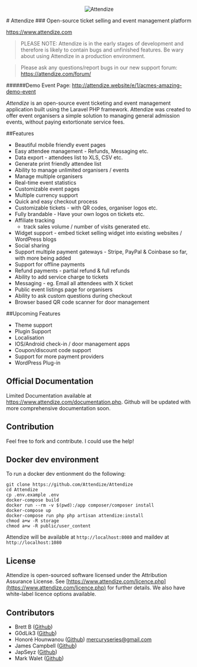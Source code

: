 <p align="center">
  <img src="https://www.attendize.com/img/logo-dark.png" alt="Attendize"/>
</p>
# Attendize 
### Open-source ticket selling and event management platform

https://www.attendize.com

> PLEASE NOTE: Attendize is in the early stages of development and therefore is likely to contain bugs and unfinished features. Be wary about using Attendize in a production environment.

> Please ask any questions/report bugs in our new support forum: https://attendize.com/forum/

######Demo Event Page: http://attendize.website/e/1/acmes-amazing-demo-event


*Attendize* is an open-source event ticketing and event management application built using the Laravel PHP framework. Attendize was created to offer event organisers a simple solution to managing general admission events, without paying extortionate service fees.


##Features
 - Beautiful mobile friendly event pages
 - Easy attendee management - Refunds, Messaging etc.
 - Data export - attendees list to XLS, CSV etc.
 - Generate print friendly attendee list
 - Ability to manage unlimited organisers / events
 - Manage multiple organisers 
 - Real-time event statistics
 - Customizable event pages
 - Multiple currency support
 - Quick and easy checkout process
 - Customizable tickets - with QR codes, organiser logos etc.
 - Fully brandable - Have your own logos on tickets etc.
 - Affiliate tracking
    - track sales volume / number of visits generated etc.
 - Widget support - embed ticket selling widget into existing websites / WordPress blogs
 - Social sharing 
 - Support multiple payment gateways - Stripe, PayPal & Coinbase so far, with more being added
 - Support for offline payments
 - Refund payments - partial refund & full refunds
 - Ability to add service charge to tickets
 - Messaging - eg. Email all attendees with X ticket
 - Public event listings page for organisers
 - Ability to ask custom questions during checkout
 - Browser based QR code scanner for door management
    
##Upcoming Features
 - Theme support
 - Plugin Support
 - Localisation 
 - IOS/Android check-in / door management apps
 - Coupon/discount code support
 - Support for more payment providers
 - WordPress Plug-in 


## Official Documentation

Limited Documentation available at https://www.attendize.com/documentation.php. Github will be updated with more comprehensive documentation soon.


## Contribution

Feel free to fork and contribute. I could use the help!

## Docker dev environment

To run a docker dev entionment do the following:

```
git clone https://github.com/Attendize/Attendize
cd Attendize
cp .env.example .env
docker-compose build
docker run --rm -v $(pwd):/app composer/composer install
docker-compose up
docker-compose run php php artisan attendize:install
chmod a+w -R storage
chmod a+w -R public/user_content
```

Attendize will be available at `http://localhost:8080` and maildev at `http://localhost:1080`

## License

Attendize is open-sourced software licensed under the Attribution Assurance License. See [https://www.attendize.com/licence.php](https://www.attendize.com/licence.php) for further details. We also have white-label licence options available.

## Contributors 

* Brett B ([Github](https://github.com/bretto36))
* G0dLik3 ([Github](https://github.com/G0dLik3))
* Honoré Hounwanou ([Github](http://github.com/mercuryseries)) <mercuryseries@gmail.com>
* James Campbell ([Github](https://github.com/jncampbell))
* JapSeyz ([Github](https://github.com/JapSeyz))
* Mark Walet ([Github](https://github.com/markwalet))
